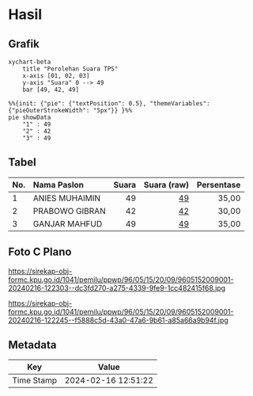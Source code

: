 # Hasil

## Grafik

```mermaid
xychart-beta
    title "Perolehan Suara TPS"
    x-axis [01, 02, 03]
    y-axis "Suara" 0 --> 49
    bar [49, 42, 49]
```

```mermaid
%%{init: {"pie": {"textPosition": 0.5}, "themeVariables": {"pieOuterStrokeWidth": "5px"}} }%%
pie showData
    "1" : 49
    "2" : 42
    "3" : 49
```

## Tabel

| No. | Nama Paslon    | Suara | Suara (raw) | Persentase |
|:--- |:-------------- | -----:| -----------:| ----------:|
| 1   | ANIES MUHAIMIN | 49    | [49][p-1]   | 35,00      |
| 2   | PRABOWO GIBRAN | 42    | [42][p-2]   | 30,00      |
| 3   | GANJAR MAHFUD  | 49    | [49][p-3]   | 35,00      |


[p-1]: https://github.com/gigit-pemilu/pemilu-2024-96-papua-barat-daya/blob/main/pilpres/hitung-suara/sub/96-papua-barat-daya/sub/05-maybrat/sub/15-ayamaru-selatan/sub/2009-simiyah/sub/001-tps/sub/paslon-1.txt
[p-2]: https://github.com/gigit-pemilu/pemilu-2024-96-papua-barat-daya/blob/main/pilpres/hitung-suara/sub/96-papua-barat-daya/sub/05-maybrat/sub/15-ayamaru-selatan/sub/2009-simiyah/sub/001-tps/sub/paslon-2.txt
[p-3]: https://github.com/gigit-pemilu/pemilu-2024-96-papua-barat-daya/blob/main/pilpres/hitung-suara/sub/96-papua-barat-daya/sub/05-maybrat/sub/15-ayamaru-selatan/sub/2009-simiyah/sub/001-tps/sub/paslon-3.txt

## Foto C Plano

https://sirekap-obj-formc.kpu.go.id/1041/pemilu/ppwp/96/05/15/20/09/9605152009001-20240216-122303--dc3fd270-a275-4339-9fe9-1cc482415f68.jpg

https://sirekap-obj-formc.kpu.go.id/1041/pemilu/ppwp/96/05/15/20/09/9605152009001-20240216-122245--f5888c5d-43a0-47a6-9b61-a85a66a9b94f.jpg


## Metadata

| Key        | Value               |
| ---------- | ------------------- |
| Time Stamp | 2024-02-16 12:51:22 |



